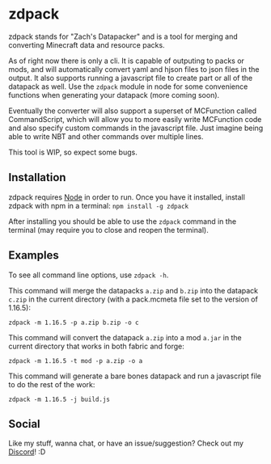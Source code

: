 # zdpack

zdpack stands for "Zach's Datapacker" and is a tool for merging and converting Minecraft data and resource packs.

As of right now there is only a cli. It is capable of outputing to packs or mods, and will automatically convert yaml and hjson files to json files in the output. It also supports running a javascript file to create part or all of the datapack as well. Use the `zdpack` module in node for some convenience functions when generating your datapack (more coming soon).

Eventually the converter will also support a superset of MCFunction called CommandScript, which will allow you to more easily write MCFunction code and also specify custom commands in the javascript file. Just imagine being able to write NBT and other commands over multiple lines.

This tool is WIP, so expect some bugs. 

## Installation

zdpack requires [Node](https://nodejs.org/en/) in order to run. Once you have it installed, install zdpack with npm in a terminal: `npm install -g zdpack`

After installing you should be able to use the `zdpack` command in the terminal (may require you to close and reopen the terminal).

## Examples

To see all command line options, use `zdpack -h`.

This command will merge the datapacks `a.zip` and `b.zip` into the datapack `c.zip` in the current directory (with a pack.mcmeta file set to the version of 1.16.5):

`zdpack -m 1.16.5 -p a.zip b.zip -o c`

This command will convert the datapack `a.zip` into a mod `a.jar` in the current directory that works in both fabric and forge:

`zdpack -m 1.16.5 -t mod -p a.zip -o a`

This command will generate a bare bones datapack and run a javascript file to do the rest of the work:

`zdpack -m 1.16.5 -j build.js`

## Social

Like my stuff, wanna chat, or have an issue/suggestion? Check out my [Discord](https://discord.gg/pBFqEcXvW5)! :D